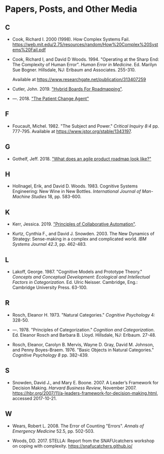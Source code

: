 # Papers, Posts, and Other Media

## C

* <a name="cook-2000"></a> Cook, Richard I. 2000 (1998). How Complex Systems Fail. https://web.mit.edu/2.75/resources/random/How%20Complex%20Systems%20Fail.pdf

* <a name="cook-woods-1994"></a> Cook, Richard I, and David D Woods. 1994. "Operating at the Sharp End: The Complexity of Human Error". _Human Error in Medicine_. Ed. Marilyn Sue Bogner. Hillsdale, NJ: Erlbaum and Associates. 255-310.

  Available at https://www.researchgate.net/publication/313407259

* <a name="cutler-2019"></a> Cutler, John. 2019. ["Hybrid Boards For Roadmapping"](https://medium.com/@johnpcutler/hybrid-boards-for-roadmapping-736a0514d3d8).

* <a name="cutler-2018"></a> —. 2018. ["The Patient Change Agent"](https://hackernoon.com/the-patient-change-agent-fd8548f04777)

## F

* <a name="foucault-1982"></a> Foucault, Michel. 1982. "The Subject and Power." _Critical Inquiry 8:4_ pp. 777-795. Available at https://www.jstor.org/stable/1343197.

## G

* <a name="gothelf-2018"></a> Gothelf, Jeff. 2018. ["What does an agile product roadmap look like?"](https://medium.com/@jboogie/what-does-an-agile-product-roadmap-look-like-cf0dbe5be4ef)

## H

* <a name="hollnagel-woods-1983"></a> Hollnagel, Erik, and David D. Woods. 1983. Cognitive Systems Engineering: New Wine in New Bottles. _International Journal of Man-Machine Studies_ 18, pp. 583-600.

## K

* <a name="kerr-2019"></a> Kerr, Jessica. 2019. ["Principles of Collaborative Automation"](https://blog.atomist.com/principles-of-collaborative-automation/).

* <a name="kurtz-snowden-2003"></a> Kurtz, Cynthia F., and David J. Snowden. 2003. The New Dynamics of Strategy: Sense-making in a complex and complicated world. _IBM Systems Journal 42.3_, pp. 462-483.

## L

* <a name="lakoff-1987"></a> Lakoff, George. 1987. "Cognitive Models and Prototype Theory." _Concepts and Conceptual Development: Ecological and Intellectual Factors in Categorization_. Ed. Ulric Neisser. Cambridge, Eng.: Cambridge University Press. 63-100.

## R

* <a name="rosch-1973"></a> Rosch, Eleanor H. 1973. "Natural Categories." _Cognitive Psychology_ 4: 328-50.

* <a name="rosch-1978"></a> —. 1978. "Principles of Categorization." _Cognition and Categorization_. Ed. Eleanor Rosch and Barbara B. Lloyd. Hillsdale, NJ: Erlbaum. 27-48.

* <a name="rosch-mervis-gray-johnson-boyes-braem-1976"></a> Rosch, Eleanor, Carolyn B. Mervis, Wayne D. Gray, David M. Johnson, and Penny Boyes-Braem. 1976. "Basic Objects in Natural Categories." _Cognitive Psychology 8_ pp. 382-439.

## S

* <a name="snowden-boone-2007"></a> Snowden, David J., and Mary E. Boone. 2007. A Leader’s Framework for Decision Making. _Harvard Business Review_, November 2007. https://hbr.org/2007/11/a-leaders-framework-for-decision-making.html, accessed 2017-10-21.

## W

* <a name="wears-2008"></a> Wears, Robert L. 2008. The Error of Counting "Errors". _Annals of Emergency Medicine_ 52.5, pp. 502-503.

* <a name="woods-2017"></a> Woods, DD. 2017. STELLA: Report from the SNAFUcatchers workshop on coping with complexity. https://snafucatchers.github.io/
